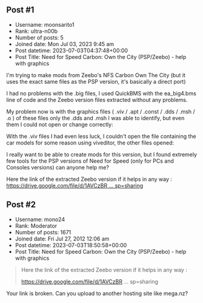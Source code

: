 ## Post #1
- Username: moonsarito1
- Rank: ultra-n00b
- Number of posts: 5
- Joined date: Mon Jul 03, 2023 9:45 am
- Post datetime: 2023-07-03T04:37:48+00:00
- Post Title: Need for Speed Carbon: Own the City (PSP/Zeebo) - help with graphics

I'm trying to make mods from Zeebo's NFS Carbon Own The City (but it uses the exact same files as the PSP version, it's basically a direct port)

I had no problems with the .big files, I used QuickBMS with the ea_big4.bms line of code and the Zeebo version files extracted without any problems.

My problem now is with the graphics files ( .viv / .apt / .const / .dds / .msh / .o ) of these files only the .dds and .msh I was able to identify, but even them I could not open or change correctly:



With the .viv files I had even less luck, I couldn't open the file containing the car models for some reason using viveditor, the other files opened:


I really want to be able to create mods for this version, but I found extremely few tools for the PSP versions of Need for Speed (only for PCs and Consoles versions) can anyone help me?

Here the link of the extracted Zeebo version if it helps in any way :
[https://drive.google.com/file/d/1AVCzBR ... sp=sharing](https://drive.google.com/file/d/1AVCzBROWqMKp184Qf2m8o3Sh06jcHfz5/view?usp=sharing)
## Post #2
- Username: mono24
- Rank: Moderator
- Number of posts: 1671
- Joined date: Fri Jul 27, 2012 12:06 am
- Post datetime: 2023-07-03T18:50:58+00:00
- Post Title: Need for Speed Carbon: Own the City (PSP/Zeebo) - help with graphics

> Here the link of the extracted Zeebo version if it helps in any way :
>
> https://drive.google.com/file/d/1AVCzBR ... sp=sharing

Your link is broken. Can you upload to another hosting site like mega.nz?
